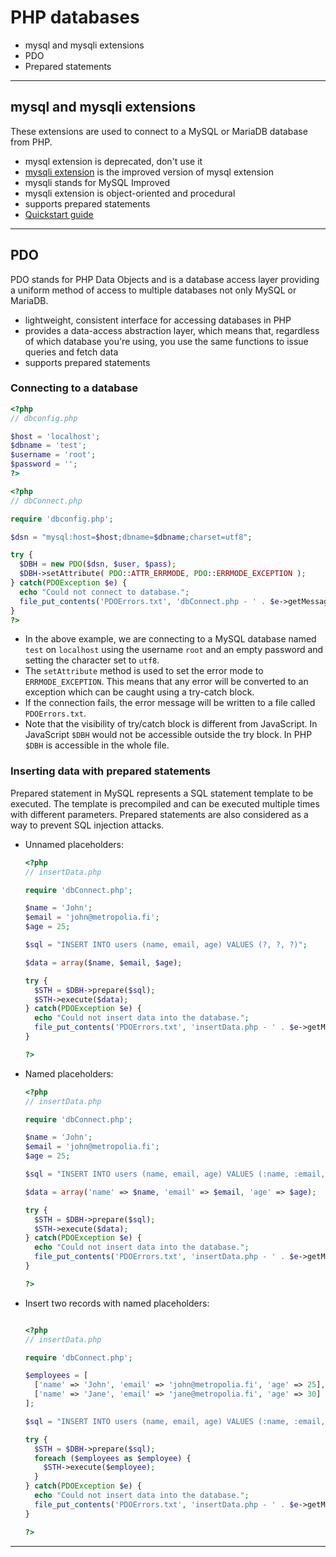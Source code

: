 # PHP databases

- mysql and mysqli extensions
- PDO
- Prepared statements

---

## mysql and mysqli extensions

These extensions are used to connect to a MySQL or MariaDB database from PHP.

- mysql extension is deprecated, don't use it
- [mysqli extension](https://www.php.net/manual/en/book.mysqli.php) is the improved version of mysql extension
- mysqli stands for MySQL Improved
- mysqli extension is object-oriented and procedural
- supports prepared statements
- [Quickstart guide](https://www.php.net/manual/en/mysqli.quickstart.dual-interface.php)

---

## PDO

PDO stands for PHP Data Objects and is a database access layer providing a uniform method of access to multiple databases not only MySQL or MariaDB.

- lightweight, consistent interface for accessing databases in PHP
- provides a data-access abstraction layer, which means that, regardless of which database you're using, you use the same functions to issue queries and fetch data
- supports prepared statements

### Connecting to a database

```php
<?php
// dbconfig.php

$host = 'localhost';
$dbname = 'test';
$username = 'root';
$password = '';
?>
```

```php
<?php
// dbConnect.php

require 'dbconfig.php';

$dsn = "mysql:host=$host;dbname=$dbname;charset=utf8";

try {
  $DBH = new PDO($dsn, $user, $pass);
  $DBH->setAttribute( PDO::ATTR_ERRMODE, PDO::ERRMODE_EXCEPTION );
} catch(PDOException $e) {
  echo "Could not connect to database.";
  file_put_contents('PDOErrors.txt', 'dbConnect.php - ' . $e->getMessage(), FILE_APPEND);
}
?>
```

- In the above example, we are connecting to a MySQL database named `test` on `localhost` using the username `root` and an empty password and setting the character set to `utf8`.
- The `setAttribute` method is used to set the error mode to `ERRMODE_EXCEPTION`. This means that any error will be converted to an exception which can be caught using a try-catch block.
- If the connection fails, the error message will be written to a file called `PDOErrors.txt`.
- Note that the visibility of try/catch block is different from JavaScript. In JavaScript `$DBH` would not be accessible outside the try block. In PHP `$DBH` is accessible in the whole file.

### Inserting data with prepared statements

Prepared statement in MySQL represents a SQL statement template to be executed. The template is precompiled and can be executed multiple times with different parameters. Prepared statements are also considered as a way to prevent SQL injection attacks.

- Unnamed placeholders:

  ```php
  <?php
  // insertData.php

  require 'dbConnect.php';

  $name = 'John';
  $email = 'john@metropolia.fi';
  $age = 25;

  $sql = "INSERT INTO users (name, email, age) VALUES (?, ?, ?)";

  $data = array($name, $email, $age);

  try {
    $STH = $DBH->prepare($sql);
    $STH->execute($data);
  } catch(PDOException $e) {
    echo "Could not insert data into the database.";
    file_put_contents('PDOErrors.txt', 'insertData.php - ' . $e->getMessage(), FILE_APPEND);
  }

  ?>
  ```

- Named placeholders:

  ```php
  <?php
  // insertData.php

  require 'dbConnect.php';

  $name = 'John';
  $email = 'john@metropolia.fi';
  $age = 25;

  $sql = "INSERT INTO users (name, email, age) VALUES (:name, :email, :age)";

  $data = array('name' => $name, 'email' => $email, 'age' => $age);

  try {
    $STH = $DBH->prepare($sql);
    $STH->execute($data);
  } catch(PDOException $e) {
    echo "Could not insert data into the database.";
    file_put_contents('PDOErrors.txt', 'insertData.php - ' . $e->getMessage(), FILE_APPEND);
  }

  ?>
  ```

- Insert two records with named placeholders:

  ```php

  <?php
  // insertData.php

  require 'dbConnect.php';

  $employees = [
    ['name' => 'John', 'email' => 'john@metropolia.fi', 'age' => 25],
    ['name' => 'Jane', 'email' => 'jane@metropolia.fi', 'age' => 30]
  ];

  $sql = "INSERT INTO users (name, email, age) VALUES (:name, :email, :age)";

  try {
    $STH = $DBH->prepare($sql);
    foreach ($employees as $employee) {
      $STH->execute($employee);
    }
  } catch(PDOException $e) {
    echo "Could not insert data into the database.";
    file_put_contents('PDOErrors.txt', 'insertData.php - ' . $e->getMessage(), FILE_APPEND);
  }

  ?>
  ```

---
